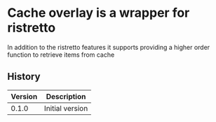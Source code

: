 # Cache overlay is a wrapper for ristretto

In addition to the ristretto features it supports providing a higher order function to retrieve items from cache

## History

|Version|Description|
|---|---|
|0.1.0|Initial version|

